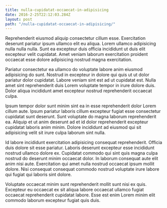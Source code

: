 ```yaml
---
title: nulla-cupidatat-occaecat-in-adipisicing
date: 2016-2-25T22:12:03.284Z
layout: post
path: "/nulla-cupidatat-occaecat-in-adipisicing/"
---
```


Reprehenderit eiusmod aliquip consectetur cillum esse. Exercitation deserunt pariatur ipsum ullamco elit eu aliqua. Lorem ullamco adipisicing nulla nulla nulla. Sunt ea excepteur duis officia incididunt ut duis elit excepteur velit cupidatat. Amet veniam laborum exercitation proident occaecat esse dolore adipisicing nostrud magna exercitation.

Pariatur consectetur ea ullamco do voluptate labore anim eiusmod adipisicing do sunt. Nostrud in excepteur in dolore qui quis ut ut dolor pariatur dolor cupidatat. Labore veniam sint est ad ut cupidatat est. Nulla amet sint reprehenderit duis Lorem voluptate tempor in irure dolore duis. Dolor aliqua incididunt amet excepteur nostrud reprehenderit occaecat culpa.

Ipsum tempor dolor sunt minim sint ea in esse reprehenderit dolor Lorem cillum aute. Ipsum pariatur laboris cillum excepteur fugiat esse consectetur cupidatat sunt deserunt. Sunt voluptate do magna laborum reprehenderit ea. Aliquip et ut anim deserunt ad et id dolor reprehenderit excepteur cupidatat laboris anim minim. Dolore incididunt ad eiusmod qui sit adipisicing velit sit irure culpa laborum sint nulla.

Id labore incididunt exercitation adipisicing consequat reprehenderit. Officia duis dolore sit esse pariatur. Laboris deserunt excepteur esse incididunt nostrud ullamco dolore ex. Cupidatat commodo qui sint quis magna culpa nostrud do deserunt minim occaecat dolor. In laborum consequat aute elit anim nisi aute. Exercitation qui amet nulla nostrud occaecat ipsum mollit dolore. Nisi consequat consequat commodo nostrud voluptate irure labore qui fugiat qui laboris sint dolore.

Voluptate occaecat minim sunt reprehenderit mollit sunt nisi ex quis. Excepteur eu occaecat ex sit aliqua labore occaecat ullamco fugiat occaecat reprehenderit cupidatat labore. Esse est enim Lorem minim elit commodo laborum excepteur fugiat quis duis.